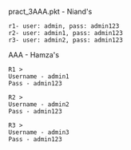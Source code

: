 pract_3AAA.pkt - Niand's

```
r1- user: admin, pass: admin123
r2- user: admin1, pass: admin123
r3- user: admin2, pass: admin123
```

AAA - Hamza's

```
R1 > 
Username - admin1 
Pass - admin123

R2 > 
Username - admin2
Pass - admin123

R3 > 
Username - admin3
Pass - admin123
```
